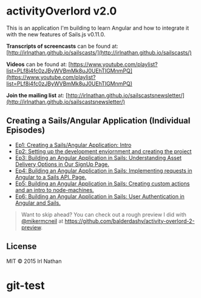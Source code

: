 # activityOverlord v2.0

This is an application I'm building to learn Angular and how to integrate it with the new features of Sails.js v0.11.0.

**Transcripts of screencasts** can be found at: [http://irlnathan.github.io/sailscasts/](http://irlnathan.github.io/sailscasts/)

**Videos** can be found at: [https://www.youtube.com/playlist?list=PLf8i4fc0zJByWVBmMk8uJ0UEhTIGMnmPQ](https://www.youtube.com/playlist?list=PLf8i4fc0zJByWVBmMk8uJ0UEhTIGMnmPQ)

**Join the mailing list** at: [http://irlnathan.github.io/sailscastsnewsletter/](http://irlnathan.github.io/sailscastsnewsletter/)

## Creating a Sails/Angular Application (Individual Episodes)

- [Ep1: Creating a Sails/Angular Application: Intro](https://www.youtube.com/watch?v=EHIybLmoxfE)
- [Ep2: Setting up the development enviornment and creating the project](https://www.youtube.com/watch?v=mGrKLi54Xsg)
- [Ep3: Building an Angular Application in Sails: Understanding Asset Delivery Options in Our SignUp Page.](https://www.youtube.com/watch?v=4keciyLVPiM)
- [Ep4: Building an Angular Application in Sails: Implementing requests in Angular to a Sails API.  Page.](https://www.youtube.com/watch?v=eOZ7n-5uASo)
- [Ep5: Building an Angular Application in Sails: Creating custom actions and an intro to node-machines. ](https://www.youtube.com/watch?v=jaGpf7t5y0Q)
- [Ep6: Building an Angular Application in Sails: User Authentication in Angular and Sails. ](https://www.youtube.com/watch?v=IqpjIQ0pfkA)



> Want to skip ahead?  You can check out a rough preview I did with [@mikermcneil](https://github.com/mikermcneil) at https://github.com/balderdashy/activity-overlord-2-preview.

## License

MIT
&copy; 2015 Irl Nathan
# git-test
